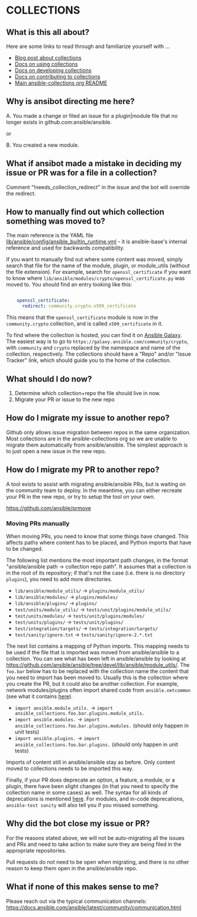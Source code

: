 # COLLECTIONS

## What is this all about?

Here are some links to read through and familiarize yourself with ...

* [Blog post about collections](https://www.ansible.com/blog/getting-started-with-ansible-collections)
* [Docs on using collections](https://docs.ansible.com/ansible/devel/user_guide/collections_using.html)
* [Docs on developing collections](https://docs.ansible.com/ansible/devel/dev_guide/developing_collections.html)
* [Docs on contributing to collections](https://docs.ansible.com/ansible/devel/community/contributing_maintained_collections.html)
* [Main ansible-collections org README](https://github.com/ansible-collections/overview/blob/master/README.rst)

## Why is ansibot directing me here?

A. You made a change or filed an issue for a plugin|module file that no longer exists in github.com:ansible/ansible.

or

B. You created a new module.

## What if ansibot made a mistake in deciding my issue or PR was for a file in a collection?

Comment "!needs_collection_redirect" in the issue and the bot will override the redirect.

## How to manually find out which collection something was moved to?

The main reference is the YAML file [lib/ansible/config/ansible_builtin_runtime.yml](https://github.com/ansible/ansible/blob/devel/lib/ansible/config/ansible_builtin_runtime.yml) - it is ansible-base's internal reference and used for backwards compatibility.

If you want to manually find out where some content was moved, simply search that file for the name of the module, plugin, or module_utils (without the file extension). For example, search for `openssl_certificate` if you want to know where `lib/ansible/modules/crypto/openssl_certificate.py` was moved to. You should find an entry looking like this:
```.yaml

    openssl_certificate:
      redirect: community.crypto.x509_certificate
```
This means that the `openssl_certificate` module is now in the `community.crypto` collection, and is called `x509_certificate` in it.

To find where the collection is hosted, you can find it on [Ansible Galaxy](https://galaxy.ansible.com/). The easiest way is to go to `https://galaxy.ansible.com/community/crypto`, with `community` and `crypto` replaced by the namespace and name of the collection, respectively. The collections should have a "Repo" and/or "Issue Tracker" link, which should guide you to the home of the collection.

## What should I do now?

1. Determine which collection+repo the file should live in now.
2. Migrate your PR or issue to the new repo

## How do I migrate my issue to another repo?

Github only allows issue migration between repos in the same organization. Most collections are in the ansible-collections org so we are unable
to migrate them automatically from ansible/ansible. The simplest approach is to just open a new issue in the new repo.

## How do I migrate my PR to another repo?

A tool exists to assist with migrating ansible/ansible PRs, but is waiting on the community team to deploy. In the meantime, you
can either recreate your PR in the new repo, or try to setup the tool on your own.

https://github.com/ansible/prmove

### Moving PRs manually

When moving PRs, you need to know that some things have changed. This affects paths where content has to be placed, and Python imports that have to be changed.

The following list mentions the most important path changes, in the format "ansible/ansible path -> collection repo path". It assumes that a collection is in the root of its repository; if that's not the case (i.e. there is no directory `plugins`), you need to add more directories.

- `lib/ansible/module_utils/` → `plugins/module_utils/`
- `lib/ansible/modules/` → `plugins/modules/`
- `lib/ansible/plugins/` → `plugins/`
- `test/units/module_utils/` → `tests/unit/plugins/module_utils/`
- `test/units/modules/` → `tests/unit/plugins/modules/`
- `test/units/plugins/` → `tests/unit/plugins/`
- `test/integration/targets/` → `tests/integration/targets/`
- `test/sanity/ignore.txt` → `tests/sanity/ignore-2.*.txt`

The next list contains a mapping of Python imports. This mapping needs to be used if the file that is imported was moved from ansible/ansible to a collection. You can see what has been left in ansible/ansible by looking at https://github.com/ansible/ansible/tree/devel/lib/ansible/module_utils/. The `foo.bar` below has to be replaced with the collection name the content that you need to import has been moved to. Usually this is the collection where you create the PR, but it could also be another collection. For example, network modules/plugins often import shared code from `ansible.netcommon` (see what it contains [here](https://github.com/ansible-collections/ansible.netcommon/tree/main/plugins/module_utils)).

- `import ansible.module_utils.` → `import ansible_collections.foo.bar.plugins.module_utils.`
- `import ansible.modules.` → `import ansible_collections.foo.bar.plugins.modules.` (should only happen in unit tests)
- `import ansible.plugins.` → `import ansible_collections.foo.bar.plugins.` (should only happen in unit tests)

Imports of content still in ansible/ansible stay as before. Only content moved to collections needs to be imported this way.

Finally, if your PR does deprecate an option, a feature, a module, or a plugin, there have been slight changes (in that you need to specify the collection name in some cases) as well. The syntax for all kinds of deprecations is mentioned [here](https://github.com/ansible-collections/overview/issues/45#issuecomment-645619042). For modules, and in-code deprecations, `ansible-test sanity` will also tell you if you missed something.

## Why did the bot close my issue or PR?

For the reasons stated above, we will not be auto-migrating all the issues and PRs and need to take action to make sure they are being
filed in the appropriate repositories.

Pull requests do not need to be open when migrating, and there is no other reason to keep them open in the ansible/ansible repo.

## What if none of this makes sense to me?

Please reach out via the typical communication channels: https://docs.ansible.com/ansible/latest/community/communication.html
